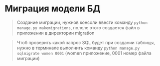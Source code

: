 # Миграция модели БД

> Создание миграции, нужнов консоли ввести команду `python manage.py makemigrations`, полсле этого создается файл в приложении в директории migration

> Чтоб проверить какой запрос SQL будет при создании таблицы, нужно в терминале выполнить команду `python manage.py sqlmigrate women 0001` (women приложение, 0001 номер файла миграции)
